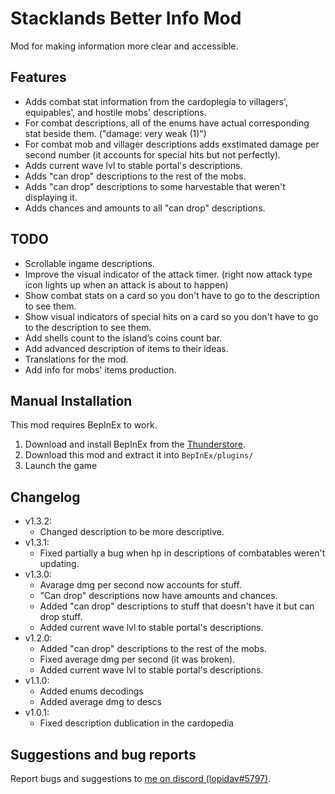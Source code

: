 # Stacklands Better Info Mod
Mod for making information more clear and accessible.
## Features
 - Adds combat stat information from the cardoplegia to villagers', equipables', and hostile mobs' descriptions. 
 - For combat descriptions, all of the enums have actual corresponding stat beside them. ("damage: very weak (1)")
 - For combat mob and villager descriptions adds exstimated damage per second number (it accounts for special hits but not perfectly).
 - Adds current wave lvl to stable portal's descriptions.
 - Adds "can drop" descriptions to the rest of the mobs.
 - Adds "can drop" descriptions to some harvestable that weren't displaying it.
 - Adds chances and amounts to all "can drop" descriptions.
 
##  TODO
 - Scrollable ingame descriptions.
 - Improve the visual indicator of the attack timer. (right now attack type icon lights up when an attack is about to happen) 
 - Show combat stats on a card so you don't have to go to the description to see them.
 - Show visual indicators of special hits on a card so you don't have to go to the description to see them.
 - Add shells count to the island’s coins count bar.
 - Add advanced description of items to their ideas.
 - Translations for the mod.
 - Add info for mobs' items production.
 
## Manual Installation

This mod requires BepInEx to work.
1.  Download and install BepInEx from the  [Thunderstore](https://stacklands.thunderstore.io/package/BepInEx/BepInExPack_Stacklands/).
2.  Download this mod and extract it into  `BepInEx/plugins/`
3.  Launch the game

## Changelog
-   v1.3.2:
    -   Changed description to be more descriptive.
-   v1.3.1:
    -   Fixed partially a bug when hp in descriptions of combatables weren't updating.
-   v1.3.0:
    -   Avarage dmg per second now accounts for stuff.
    -   "Can drop" descriptions now have amounts and chances.
    -   Added "can drop" descriptions to stuff that doesn't have it but can drop stuff.
    -   Added current wave lvl to stable portal's descriptions.
-   v1.2.0:
    -   Added "can drop" descriptions to the rest of the mobs.
    -   Fixed average dmg per second (it was broken).
    -   Added current wave lvl to stable portal's descriptions.
-   v1.1.0:
    -   Added enums decodings
    -   Added average dmg to descs
-   v1.0.1:
    -   Fixed description dublication in the cardopedia

## Suggestions and bug reports 
Report bugs and suggestions to [me on discord (lopidav#5797)](https://discord.com/users/357116721812865025).
